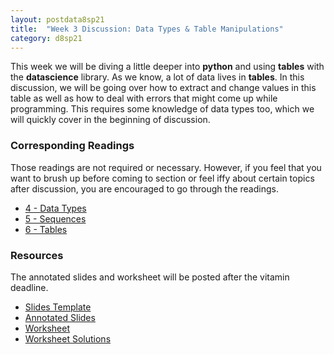 ```yaml
---
layout: postdata8sp21
title:  "Week 3 Discussion: Data Types & Table Manipulations"
category: d8sp21
---
```


This week we will be diving a little deeper into **python** and using **tables** with the **datascience** library. As we know, a lot of data lives in **tables**. In this discussion, we will be going over how to extract and change values in this table as well as how to deal with errors that might come up while programming. This requires some knowledge of data types too, which we will quickly cover in the beginning of discussion.

### Corresponding Readings

Those readings are not required or necessary. However, if you feel that you want to brush up before coming to section or feel iffy about certain topics after discussion, you are encouraged to go through the readings.

- [4 - Data Types](https://www.inferentialthinking.com/chapters/04/Data_Types.html)
- [5 - Sequences](https://www.inferentialthinking.com/chapters/05/Sequences.html)
- [6 - Tables](https://www.inferentialthinking.com/chapters/06/Tables.html)


### Resources

The annotated slides and worksheet will be posted after the vitamin deadline.

- [Slides Template](/assets/docs/d8-sp21-dis03.pdf)
- [Annotated Slides](/assets/docs/d8-sp21-dis03-sol.pdf)
- [Worksheet](https://docs.google.com/document/d/102IL5n0VRsYPLaJWb9L5H87MQ46ZL6xK3TPpwzongfA/edit?usp=sharing)
- [Worksheet Solutions](https://docs.google.com/document/d/1BtPlfjWIw0MF-ILh8exrxI7V52VEkPK5df3awebp280/edit?usp=sharing)

